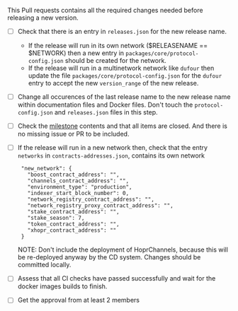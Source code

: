 This Pull requests contains all the required changes needed before releasing a new version.

- [ ] Check that there is an entry in `releases.json` for the new release name.
   - If the release will run in its own network ($RELEASENAME == $NETWORK) then a new entry in `packages/core/protocol-config.json` should be created for the network.
   - If the release will run in a multinetwork network like `dufour` then update the file `packages/core/protocol-config.json` for the `dufour` entry to accept the new `version_range` of the new release.
- [ ] Change all occurences of the last release name to the new release name within documentation files and Docker files. Don't touch the `protocol-config.json` and `releases.json` files in this step.
- [ ] Check the [milestone](https://github.com/hoprnet/hoprnet/milestones) contents and that all items are closed. And there is no missing issue or PR to be included.
- [ ] If the release will run in a new network then, check that the entry `networks` in `contracts-addresses.json`, contains its own network

   ```
    "new_network": {
      "boost_contract_address": "",
      "channels_contract_address": "",
      "environment_type": "production",
      "indexer_start_block_number": 0,
      "network_registry_contract_address": "",
      "network_registry_proxy_contract_address": "",
      "stake_contract_address": "",
      "stake_season": 7,
      "token_contract_address": "",
      "xhopr_contract_address": ""
    }
   ```

   NOTE: Don't include the deployment of HoprChannels, because this will be re-deployed anyway by the CD system.
   Changes should be committed locally.

- [ ] Assess that all CI checks have passed successfully and wait for the docker images builds to finish.
- [ ] Get the approval from at least 2 members
